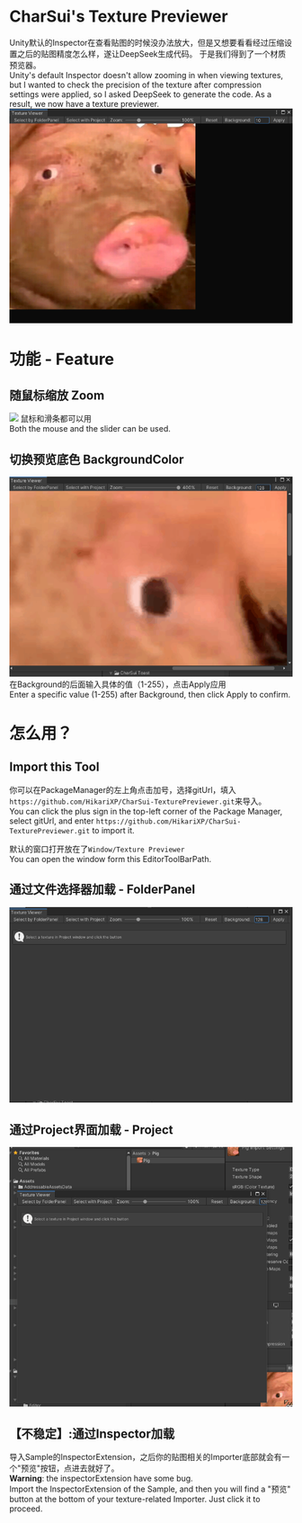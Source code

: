 # CharSui's Texture Previewer

Unity默认的Inspector在查看贴图的时候没办法放大，但是又想要看看经过压缩设置之后的贴图精度怎么样，遂让DeepSeek生成代码。
于是我们得到了一个材质预览器。  
Unity's default Inspector doesn't allow zooming in when viewing textures, but I wanted to check the precision of the texture after compression settings were applied, so I asked DeepSeek to generate the code. As a result, we now have a texture previewer.
![](./ReadmeResources~/Snipaste_2025-02-19_14-40-27.png)

# 功能 - Feature
## 随鼠标缩放 Zoom
![](./ReadmeResources~/pig_bigger.gif)
鼠标和滑条都可以用  
Both the mouse and the slider can be used.
## 切换预览底色 BackgroundColor
![](./ReadmeResources~/pig_color.gif)
在Background的后面输入具体的值（1-255），点击Apply应用  
Enter a specific value (1-255) after Background, then click Apply to confirm.
# 怎么用？
## Import this Tool
你可以在PackageManager的左上角点击加号，选择gitUrl，填入`https://github.com/HikariXP/CharSui-TexturePreviewer.git`来导入。  
You can click the plus sign in the top-left corner of the Package Manager, select gitUrl, and enter `https://github.com/HikariXP/CharSui-TexturePreviewer.git` to import it.  

默认的窗口打开放在了`Window/Texture Previewer`  
You can open the window form this EditorToolBarPath.
## 通过文件选择器加载 - FolderPanel
![](./ReadmeResources~/pig_folder.gif)

## 通过Project界面加载 - Project
![](./ReadmeResources~/pig_project.gif)

## 【不稳定】:通过Inspector加载
导入Sample的InspectorExtension，之后你的贴图相关的Importer底部就会有一个"预览"按钮，点进去就好了。  
**Warning**: the inspectorExtension have some bug.  
Import the InspectorExtension of the Sample, and then you will find a "预览" button at the bottom of your texture-related Importer. Just click it to proceed.

